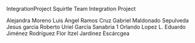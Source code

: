  IntegrationProject
Squirtle Team Integration Project

Alejandra Moreno
Luis Angel Ramos Cruz
Gabriel Maldonado Sepulveda
Jesus garcia
Roberto Uriel García Sanabria 1
Orlando Lopez L.
Eduardo Jiménez Rodríguez
Flor Itzel Jardinez Escárcgea
